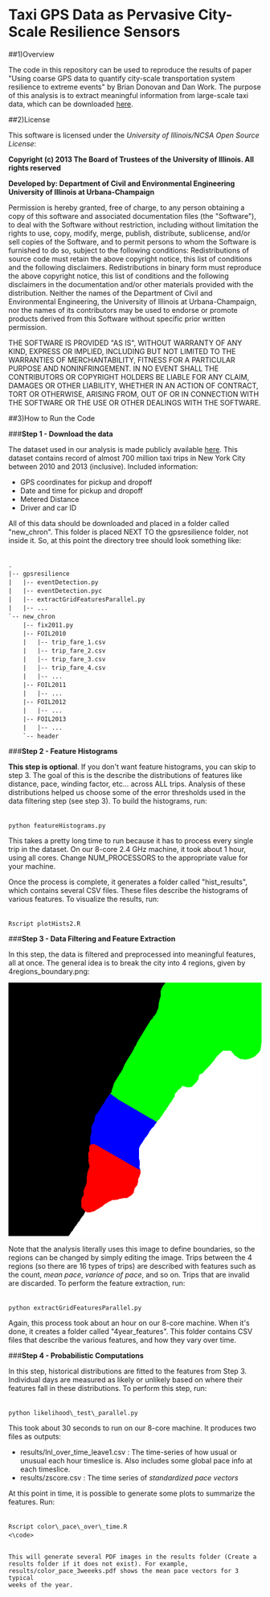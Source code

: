 Taxi GPS Data as Pervasive City-Scale Resilience Sensors
=============

##1)Overview

The code in this repository can be used to reproduce the results of paper "Using coarse GPS data to quantify city-scale transportation system resilience to extreme events" by Brian Donovan and Dan Work.  The purpose of this analysis is to extract meaningful information from large-scale taxi data, which can be downloaded [here](https://uofi.box.com/s/zmggziub40wx1bq2h9bq).


##2)License


This software is licensed under the *University of Illinois/NCSA Open Source License*:

**Copyright (c) 2013 The Board of Trustees of the University of Illinois. All rights reserved**

**Developed by: Department of Civil and Environmental Engineering University of Illinois at Urbana-Champaign**

Permission is hereby granted, free of charge, to any person obtaining a copy of this software and associated documentation files (the "Software"), to deal with the Software without restriction, including without limitation the rights to use, copy, modify, merge, publish, distribute, sublicense, and/or sell copies of the Software, and to permit persons to whom the Software is furnished to do so, subject to the following conditions: Redistributions of source code must retain the above copyright notice, this list of conditions and the following disclaimers. Redistributions in binary form must reproduce the above copyright notice, this list of conditions and the following disclaimers in the documentation and/or other materials provided with the distribution. Neither the names of the Department of Civil and Environmental Engineering, the University of Illinois at Urbana-Champaign, nor the names of its contributors may be used to endorse or promote products derived from this Software without specific prior written permission.

THE SOFTWARE IS PROVIDED "AS IS", WITHOUT WARRANTY OF ANY KIND, EXPRESS OR IMPLIED, INCLUDING BUT NOT LIMITED TO THE WARRANTIES OF MERCHANTABILITY, FITNESS FOR A PARTICULAR PURPOSE AND NONINFRINGEMENT. IN NO EVENT SHALL THE CONTRIBUTORS OR COPYRIGHT HOLDERS BE LIABLE FOR ANY CLAIM, DAMAGES OR OTHER LIABILITY, WHETHER IN AN ACTION OF CONTRACT, TORT OR OTHERWISE, ARISING FROM, OUT OF OR IN CONNECTION WITH THE SOFTWARE OR THE USE OR OTHER DEALINGS WITH THE SOFTWARE.








##3)How to Run the Code

###**Step 1 - Download the data**

The dataset used in our analysis is made publicly available [here](https://uofi.box.com/s/zmggziub40wx1bq2h9bq).  This dataset contains record of almost 700 million taxi trips in New York City between 2010 and 2013 (inclusive).  Included information:
- GPS coordinates for pickup and dropoff
- Date and time for pickup and dropoff
- Metered Distance
- Driver and car ID

All of this data should be downloaded and placed in a folder called "new_chron".  This folder is placed NEXT TO the gpsresilience folder, not inside it.  So, at this point the directory tree should look something like:

<code>
.
|-- gpsresilience
|   |-- eventDetection.py
|   |-- eventDetection.pyc
|   |-- extractGridFeaturesParallel.py
|   |-- ...
`-- new_chron
    |-- fix2011.py
    |-- FOIL2010
    |   |-- trip_fare_1.csv
    |   |-- trip_fare_2.csv
    |   |-- trip_fare_3.csv
    |   |-- trip_fare_4.csv
    |   |-- ...
    |-- FOIL2011
    |   |-- ...
    |-- FOIL2012
    |   |-- ...
    |-- FOIL2013
    |   |-- ...
    `-- header
</code>
 
 
 
 
 
 
 
 
 
###**Step 2 - Feature Histograms**

**This step is optional**.  If you don't want feature histograms, you can skip to step 3.  The goal of this is the describe the distributions of features like distance, pace, winding factor, etc... across ALL trips. Analysis of these distributions helped us choose some of the error thresholds used in the data filtering step (see step 3).  To build the histograms, run:

<code>
python featureHistograms.py
</code>

This takes a pretty long time to run because it has to process every single trip in the dataset.  On our 8-core 2.4 GHz machine, it took about 1 hour, using all cores.  Change NUM\_PROCESSORS to the appropriate value for your machine.

Once the process is complete, it generates a folder called "hist\_results", which contains several CSV files.  These files describe the histograms of various features.  To visualize the results, run:

<code>
Rscript plotHists2.R
</code>







###**Step 3 - Data Filtering and Feature Extraction**

In this step, the data is filtered and preprocessed into meaningful features, all at once.  The general idea is to break the city into 4 regions, given by 4regions_boundary.png:

![tmp](4regions_boundary.png)

Note that the analysis literally uses this image to define boundaries, so the regions can be changed by simply editing the image.  Trips between the 4 regions (so there are 16 types of trips) are described with features such as the count, *mean pace*, *variance of pace*, and so on.  Trips that are invalid are discarded.  To perform the feature extraction, run:

<code>
python extractGridFeaturesParallel.py
</code>

Again, this process took about an hour on our 8-core machine.  When it's done, it creates a folder called "4year\_features".  This folder contains CSV files that describe the various features, and how they vary over time.



###**Step 4 - Probabilistic Computations**

In this step, historical distributions are fitted to the features from Step 3.  Individual days are measured as likely or unlikely based on where their features fall in these distributions.  To perform this step, run:

<code>
python likelihood\_test\_parallel.py
</code>

This took about 30 seconds to run on our 8-core machine.  It produces two files as outputs:
- results/lnl\_over\_time\_leave1.csv : The time-series of how usual or unusual each hour timeslice is.  Also includes some global pace info at each timeslice.
- results/zscore.csv : The time series of *standardized pace vectors*


At this point in time, it is possible to generate some plots to summarize the features.  Run:

<code>
Rscript color\_pace\_over\_time.R
<\code>

This will generate several PDF images in the results folder (Create a results folder if it does not exist).  For example, results/color\_pace\_3weeeks.pdf shows the mean pace vectors for 3 typical weeks of the year.
